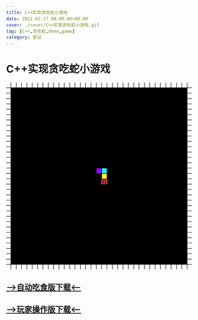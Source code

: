 ```yaml
---
title: C++实现贪吃蛇小游戏
date: 2021-02-17 00:00:00+08:00
cover: ./cover/C++实现贪吃蛇小游戏.gif
tag: [C++,贪吃蛇,demo,game]
category: 笔记
---
```


# C++实现贪吃蛇小游戏

![](./cover/C++实现贪吃蛇小游戏.gif)

## [-->自动吃食版下载<--](./uploads/autoEat.exe)

## [-->玩家操作版下载<--](./uploads/userPlay.exe)
